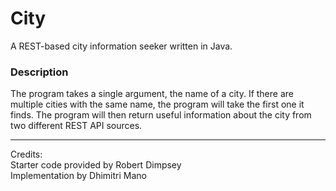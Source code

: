 # City

A REST-based city information seeker written in Java.

### Description

The program takes a single argument, the name of a city. If there are multiple cities with the same name, the program will take the first one it finds. The program will then return useful information about the city from two different REST API sources.

---

Credits:<br>
Starter code provided by Robert Dimpsey<br>
Implementation by Dhimitri Mano
